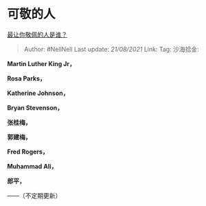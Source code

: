 # 可敬的人
[最让你敬佩的人是谁？](https://www.zhihu.com/question/20541633/answer/1350943070)

> Author: #NellNell
> Last update: *21/08/2021*
> Link:
> Tag:
> 沙海拾金:

**Martin Luther King Jr，**

**Rosa Parks，**

**Katherine Johnson，**

**Bryan Stevenson，**

**张桂梅，**

**郭建梅，**

**Fred Rogers，**

**Muhammad Ali，**

**郎平，**

——（不定期更新）
